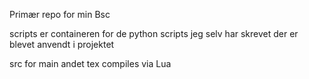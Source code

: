 Primær repo for min Bsc

scripts er containeren for de python scripts jeg selv har skrevet der er blevet anvendt i projektet

src for main andet tex compiles via Lua

